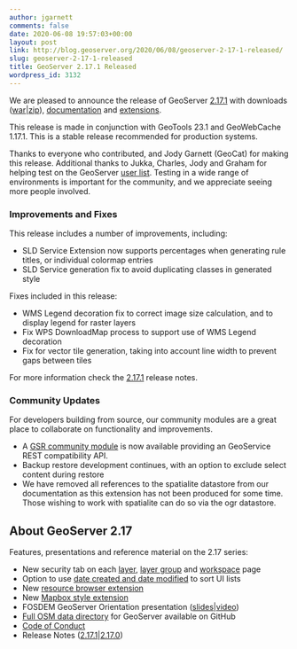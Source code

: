 ```yaml
---
author: jgarnett
comments: false
date: 2020-06-08 19:57:03+00:00
layout: post
link: http://blog.geoserver.org/2020/06/08/geoserver-2-17-1-released/
slug: geoserver-2-17-1-released
title: GeoServer 2.17.1 Released
wordpress_id: 3132
---
```





We are pleased to announce the release of GeoServer [2.17.1](http://geoserver.org/release/2.17.1/) with downloads ([war](https://sourceforge.net/projects/geoserver/files/GeoServer/2.17.1/geoserver-2.17.1-war.zip/download)|[zip](https://sourceforge.net/projects/geoserver/files/GeoServer/2.17.1/geoserver-2.17.1-war.zip/download)), [documentation](https://sourceforge.net/projects/geoserver/files/GeoServer/2.17.1/geoserver-2.17.1-war.zip/download) and [extensions](https://sourceforge.net/projects/geoserver/files/GeoServer/2.17.1/extensions/).







This release is made in conjunction with GeoTools 23.1 and GeoWebCache 1.17.1. This is a stable release recommended for production systems.







Thanks to everyone who contributed, and Jody Garnett (GeoCat) for making this release. Additional thanks to Jukka, Charles, Jody and Graham for helping test on the GeoServer [user list](http://geoserver.org/comm/). Testing in a wide range of environments is important for the community, and we appreciate seeing more people involved.







### Improvements and Fixes







This release includes a number of improvements, including:







  * SLD Service Extension now supports percentages when generating rule titles, or individual colormap entries
  * SLD Service generation fix to avoid duplicating classes in generated style






Fixes included in this release:







  * WMS Legend decoration fix to correct image size calculation, and to display legend for raster layers
  * Fix WPS DownloadMap process to support use of WMS Legend decoration
  * Fix for vector tile generation, taking into account line width to prevent gaps between tiles 






For more information check the [2.17.1](https://osgeo-org.atlassian.net/secure/ReleaseNote.jspa?projectId=10000&version=16785) release notes.







### Community Updates







For developers building from source, our community modules are a great place to collaborate on functionality and improvements.







  * A [GSR community module](https://docs.geoserver.org/latest/en/user/community/gsr/index.html) is now available providing an GeoService REST compatibility API.
  * Backup restore development continues, with an option to exclude select content during restore 
  * We have removed all references to the spatialite datastore from our documentation as this extension has not been produced for some time. Those wishing to work with spatialite can do so via the ogr datastore.






## About GeoServer 2.17







Features, presentations and reference material on the 2.17 series:







  * New security tab on each [layer](https://docs.geoserver.org/latest/en/user/data/webadmin/layers.html#edit-layer-security), [layer group](https://docs.geoserver.org/latest/en/user/data/webadmin/layergroups.html#edit-a-layer-group) and [workspace](https://docs.geoserver.org/latest/en/user/data/webadmin/workspaces.html#edit-a-workspace) page
  * Option to use [date created and date modified](https://github.com/geoserver/geoserver/wiki/GSIP-179) to sort UI lists
  * New [resource browser extension](https://docs.geoserver.org/latest/en/user/configuration/tools/resource/index.html)
  * New [Mapbox style extension](https://docs.geoserver.org/latest/en/user/styling/mbstyle/index.html)
  * FOSDEM GeoServer Orientation presentation ([slides](https://www.slideshare.net/jgarnett/geoserver-orientation)|[video](https://ftp.fau.de/fosdem/2020/AW1.126/geoserver.mp4))
  * [Full OSM data directory](https://www.geosolutionsgroup.com/blog/geoserver-osm-styles-full-data-directory-available/) for GeoServer available on GitHub
  * [Code of Conduct](https://github.com/geoserver/geoserver/blob/master/CODE_OF_CONDUCT.md)
  * Release Notes ([2.17.1](https://osgeo-org.atlassian.net/secure/ReleaseNote.jspa?projectId=10000&version=16785)|[2.17.0](https://osgeo-org.atlassian.net/secure/ReleaseNote.jspa?projectId=10000&version=16782))








